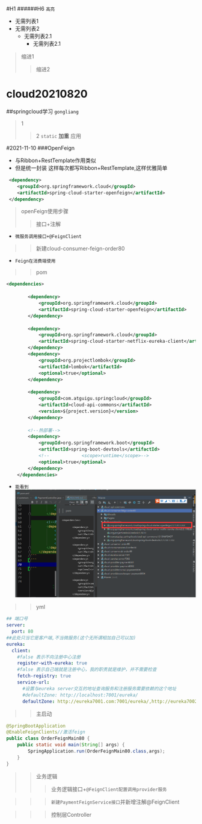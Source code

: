 #H1
######H6
`高亮`
* 无需列表1
* 无需列表2
  * 无需列表2.1
    * 无需列表2.1
>缩进1
>>缩进2

# cloud20210820
##springcloud学习
`gongliang`
>1
>>2
```static```
**加重**
> 应用

#2021-11-10
###OpenFeign
* 与Ribbon+RestTemplate作用类似
* 但是统一封装 这样每次都写Ribbon+RestTemplate,这样优雅简单
```xml
 <dependency>
    <groupId>org.springframework.cloud</groupId>
    <artifactId>spring-cloud-starter-openfeign</artifactId>
 </dependency>
```
> openFeign使用步骤
>> 接口+注解
* `微服务调用接口+@FeignClient`
>>新建cloud-consumer-feign-order80
* `Feign在消费端使用`
>> pom
```xml
<dependencies>

        <dependency>
            <groupId>org.springframework.cloud</groupId>
            <artifactId>spring-cloud-starter-openfeign</artifactId>
        </dependency>
        
        <dependency>
            <groupId>org.springframework.cloud</groupId>
            <artifactId>spring-cloud-starter-netflix-eureka-client</artifactId>
        </dependency>
        <dependency>
            <groupId>org.projectlombok</groupId>
            <artifactId>lombok</artifactId>
            <optional>true</optional>
        </dependency>

        <dependency>
            <groupId>com.atguigu.springcloud</groupId>
            <artifactId>cloud-api-commons</artifactId>
            <version>${project.version}</version>
        </dependency>

        <!--热部署-->
        <dependency>
            <groupId>org.springframework.boot</groupId>
            <artifactId>spring-boot-devtools</artifactId>
            <!--            <scope>runtime</scope>-->
            <optional>true</optional>
        </dependency>
    </dependencies>
```
* `能看到`
![Image text](image/16365266621.png?raw=true)

>> yml
```yaml
## 端口号
server:
  port: 80
##此处只当它是客户端,不当微服务(这个无所谓相加自己可以加)
eureka:
  client:
    #false 表示不向注册中心注册
    register-with-eureka: true
    #false 表示自己端就是注册中心，我的职责就是维护，并不需要检查
    fetch-registry: true
    service-url:
      #设置与eureka server交互的地址查询服务和注册服务需要依赖的这个地址
      #defaultZone: http://localhost:7001/eureka/
      defaultZone: http://eureka7001.com:7001/eureka/,http://eureka7002.com:7002/eureka/ #集群
```
>> 主启动
```java
@SpringBootApplication
@EnableFeignClients//激活feign
public class OrderFeignMain80 {
    public static void main(String[] args) {
        SpringApplication.run(OrderFeignMain80.class,args);
    }
}
```
>> 业务逻辑
>>> 业务逻辑接口+`@FeignClient配置调用provider服务`

>>> `新建PaymentFeignService接口`并新增注解@FeignClient

>>> 控制层Controller